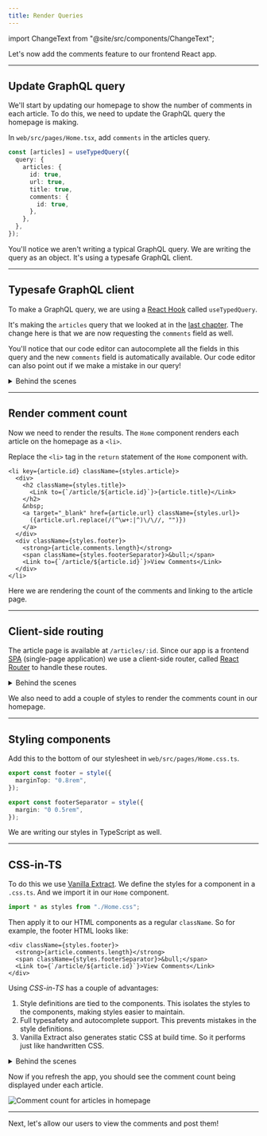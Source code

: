 ```yaml
---
title: Render Queries
---
```


import ChangeText from "@site/src/components/ChangeText";

Let's now add the comments feature to our frontend React app.

---

## Update GraphQL query

We'll start by updating our homepage to show the number of comments in each article. To do this, we need to update the GraphQL query the homepage is making.

<ChangeText>

In `web/src/pages/Home.tsx`, add `comments` in the articles query.

</ChangeText>

```ts {7-10} title="web/src/pages/Home.tsx"
const [articles] = useTypedQuery({
  query: {
    articles: {
      id: true,
      url: true,
      title: true,
      comments: {
        id: true,
      },
    },
  },
});
```

You'll notice we aren't writing a typical GraphQL query. We are writing the query as an object. It's using a typesafe GraphQL client.

---

## Typesafe GraphQL client

To make a GraphQL query, we are using a [React Hook](https://reactjs.org/docs/hooks-overview.html) called `useTypedQuery`.

It's making the `articles` query that we looked at in the [last chapter](queries-and-mutations.md). The change here is that we are now requesting the `comments` field as well.

You'll notice that our code editor can autocomplete all the fields in this query and the new `comments` field is automatically available. Our code editor can also point out if we make a mistake in our query!

<details>
<summary>Behind the scenes</summary>

Let's look at how our typesafe frontend GraphQL client works behind the scenes.

SST uses [Urql](https://formidable.com/open-source/urql/), one of the most popular GraphQL clients. The `useTypedQuery` hook wraps around Urql's [`useQuery`](https://formidable.com/open-source/urql/docs/api/urql/) hook while using the types that [Genql](https://genql.vercel.app) generates based on our GraphQL schema.

The types are code-genned automatically. We looked at this process back in the [GraphQL API](graphql-api.md) chapter.

The `useTypedQuery` hook is imported from the `graphql/` directory in our app. This directory is mostly code-genned but is meant to be committed to Git.

```ts
import { useTypedQuery } from "@my-sst-app/graphql/urql";
```

The `useTypedQuery` hook needs an instance of our GraphQL client to make the queries. We define this in `web/src/main.tsx`.

```ts title="web/src/main.tsx"
const urql = createClient({
  url: import.meta.env.VITE_GRAPHQL_URL,
});
```

Where `VITE_GRAPHQL_URL` is an environment variable that's passed in through our stacks. We looked at this back in the [Project Structure](project-structure.md) chapter.

To ensure that the `useTypedQuery` hook is able to access our Urql client across our app, we wrap it around our app using the [React Context](https://reactjs.org/docs/context.html).

```tsx title="web/src/main.tsx"
<React.StrictMode>
  <UrqlProvider value={urql}>
    <App />
  </UrqlProvider>
</React.StrictMode>
```

</details>

---

## Render comment count

Now we need to render the results. The `Home` component renders each article on the homepage as a `<li>`.

<ChangeText>

Replace the `<li>` tag in the `return` statement of the `Home` component with.

</ChangeText>

```tsx {11-15} title="web/src/pages/Home.tsx"
<li key={article.id} className={styles.article}>
  <div>
    <h2 className={styles.title}>
      <Link to={`/article/${article.id}`}>{article.title}</Link>
    </h2>
    &nbsp;
    <a target="_blank" href={article.url} className={styles.url}>
      ({article.url.replace(/(^\w+:|^)\/\//, "")})
    </a>
  </div>
  <div className={styles.footer}>
    <strong>{article.comments.length}</strong>
    <span className={styles.footerSeparator}>&bull;</span>
    <Link to={`/article/${article.id}`}>View Comments</Link>
  </div>
</li>
```

Here we are rendering the count of the comments and linking to the article page.

---

## Client-side routing

The article page is available at `/articles/:id`. Since our app is a frontend [SPA](https://en.wikipedia.org/wiki/Single-page_application) (single-page application) we use a client-side router, called [React Router](https://reactrouter.com) to handle these routes.

<details>
<summary>Behind the scenes</summary>

Let's look at how our router is configured.

We currently have two pages in our application:

1. Homepage — `/`
2. Articles page — `/articles/:id`

We also need a route to handle _404_ pages. For now, we'll redirect everything that doesn't match — `*`, to the homepage.

All of this is configured on the app level in `web/src/main.tsx`.

```tsx title="web/src/main.tsx"
function App() {
  return (
    <BrowserRouter>
      <Routes>
        <Route path="/" element={<Home />} />
        <Route path="article/:id" element={<Article />} />
        <Route path="*" element={<Navigate to="/" />} />
      </Routes>
    </BrowserRouter>
  );
}
```

In our article page, we can grab the id of the article from the URL. We do this using the [`useParams`](https://v5.reactrouter.com/web/api/Hooks/useparams) React Router hook.

```ts file="web/src/pages/Article.tsx"
import { useParams } from "react-router-dom";

export default function Article() {
  const { id = "" } = useParams();

  // ...
```

</details>

We also need to add a couple of styles to render the comments count in our homepage.

---

## Styling components

<ChangeText>

Add this to the bottom of our stylesheet in `web/src/pages/Home.css.ts`.

</ChangeText>

```ts title="web/src/pages/Home.css.ts"
export const footer = style({
  marginTop: "0.8rem",
});

export const footerSeparator = style({
  margin: "0 0.5rem",
});
```

We are writing our styles in TypeScript as well.

---

## CSS-in-TS

To do this we use [Vanilla Extract](https://vanilla-extract.style). We define the styles for a component in a `.css.ts`. And we import it in our `Home` component.

```ts
import * as styles from "./Home.css";
```

Then apply it to our HTML components as a regular `className`. So for example, the footer HTML looks like:

```tsx {1,3}
<div className={styles.footer}>
  <strong>{article.comments.length}</strong>
  <span className={styles.footerSeparator}>&bull;</span>
  <Link to={`/article/${article.id}`}>View Comments</Link>
</div>
```

Using _CSS-in-TS_ has a couple of advantages:

1. Style definitions are tied to the components. This isolates the styles to the components, making styles easier to maintain.
2. Full typesafety and autocomplete support. This prevents mistakes in the style definitions.
3. Vanilla Extract also generates static CSS at build time. So it performs just like handwritten CSS.

<details>
<summary>Behind the scenes</summary>

Let's look at how our styles are configured behind the scenes.

Our React app is built using [Vite](https://vitejs.dev). Vanilla Extract has a Vite plugin to process our `*.css.ts` styles.

```ts title="web/vite.config.ts"
import { vanillaExtractPlugin } from "@vanilla-extract/vite-plugin";
```

We then declare a set of CSS variables as our theme in `web/src/vars.css.ts`.

```ts title="web/src/vars.css.ts"
const root = createGlobalTheme(":root", {
  fonts: {
    body: '"Source Sans Pro", sans-serif',
    code: '"Source Code Pro", monospace',
    heading: '"Roboto Slab", serif',
  },
  buttons: {
    // ...
  },
  colors: {
    // ...
  },
});
```

These get transformed at runtime into something like this:

```css
:root {
  --fonts-body__1m2xgwb8: "Source Sans Pro", sans-serif;
  --fonts-code__1m2xgwb9: "Source Code Pro", monospace;
  --fonts-heading__1m2xgwba: "Roboto Slab", serif;
}
```

Once declared, we can now use these variables in our styles. For example, we define some global styles in `web/src/index.css.ts`.

```ts title="web/src/index.css.ts"
import { vars } from "./vars.css";

globalStyle("body", {
  margin: 0,

  fontFamily: vars.fonts.body,
  color: vars.colors.text.normal,
  background: vars.colors.background,
});
```

Just as before, these get rendered in runtime into regular CSS.

```css
body {
  font-family: var(--fonts-body__1m2xgwb8);
  color: var(--colors-text-normal__1m2xgwb6);
  background: var(--colors-background__1m2xgwb5);
}
```

Finally, when we add a style using a `className`; Vanilla Extract replaces it with a autogenerated class name. So the following class:

```ts title="web/src/pages/Home.css.ts"
export const footer = style({
  marginTop: "0.8rem",
});
```

Gets transformed into:

```css
.Home__1fe9q1b4 {
  margin-top: 0.8rem;
}
```

And the HTML for the component goes from this:

```tsx
<div className={styles.footer}>...</div>
```

To this:

```html
<div class="Home__1fe9q1b4">...</div>
```

</details>

Now if you refresh the app, you should see the comment count being displayed under each article.

![Comment count for articles in homepage](/img/render-queries/comment-count-for-articles-in-homepage.png)

---

Next, let's allow our users to view the comments and post them!
